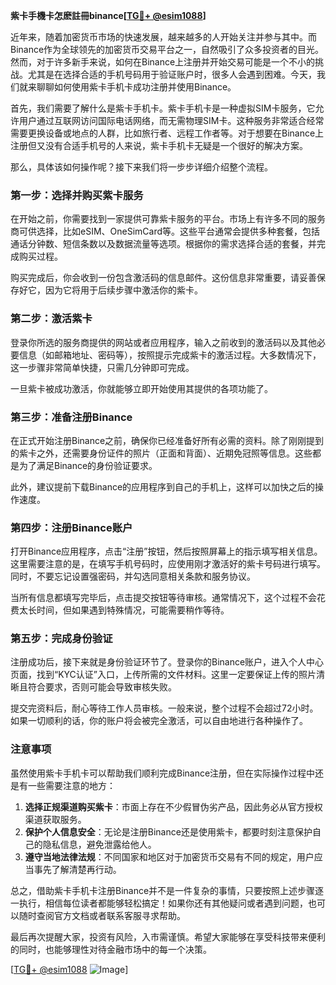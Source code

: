 **紫卡手機卡怎麽註冊binance[[TG💪+ @esim1088](https://t.me/s/esim1088)]**

近年来，随着加密货币市场的快速发展，越来越多的人开始关注并参与其中。而Binance作为全球领先的加密货币交易平台之一，自然吸引了众多投资者的目光。然而，对于许多新手来说，如何在Binance上注册并开始交易可能是一个不小的挑战。尤其是在选择合适的手机号码用于验证账户时，很多人会遇到困难。今天，我们就来聊聊如何使用紫卡手机卡成功注册并使用Binance。

首先，我们需要了解什么是紫卡手机卡。紫卡手机卡是一种虚拟SIM卡服务，它允许用户通过互联网访问国际电话网络，而无需物理SIM卡。这种服务非常适合经常需要更换设备或地点的人群，比如旅行者、远程工作者等。对于想要在Binance上注册但又没有合适手机号的人来说，紫卡手机卡无疑是一个很好的解决方案。

那么，具体该如何操作呢？接下来我们将一步步详细介绍整个流程。

### 第一步：选择并购买紫卡服务

在开始之前，你需要找到一家提供可靠紫卡服务的平台。市场上有许多不同的服务商可供选择，比如eSIM、OneSimCard等。这些平台通常会提供多种套餐，包括通话分钟数、短信条数以及数据流量等选项。根据你的需求选择合适的套餐，并完成购买过程。

购买完成后，你会收到一份包含激活码的信息邮件。这份信息非常重要，请妥善保存好它，因为它将用于后续步骤中激活你的紫卡。

### 第二步：激活紫卡

登录你所选的服务商提供的网站或者应用程序，输入之前收到的激活码以及其他必要信息（如邮箱地址、密码等），按照提示完成紫卡的激活过程。大多数情况下，这一步骤非常简单快捷，只需几分钟即可完成。

一旦紫卡被成功激活，你就能够立即开始使用其提供的各项功能了。

### 第三步：准备注册Binance

在正式开始注册Binance之前，确保你已经准备好所有必需的资料。除了刚刚提到的紫卡之外，还需要身份证件的照片（正面和背面）、近期免冠照等信息。这些都是为了满足Binance的身份验证要求。

此外，建议提前下载Binance的应用程序到自己的手机上，这样可以加快之后的操作速度。

### 第四步：注册Binance账户

打开Binance应用程序，点击“注册”按钮，然后按照屏幕上的指示填写相关信息。这里需要注意的是，在填写手机号码时，应使用刚才激活好的紫卡号码进行填写。同时，不要忘记设置强密码，并勾选同意相关条款和服务协议。

当所有信息都填写完毕后，点击提交按钮等待审核。通常情况下，这个过程不会花费太长时间，但如果遇到特殊情况，可能需要稍作等待。

### 第五步：完成身份验证

注册成功后，接下来就是身份验证环节了。登录你的Binance账户，进入个人中心页面，找到“KYC认证”入口，上传所需的文件材料。这里一定要保证上传的照片清晰且符合要求，否则可能会导致审核失败。

提交完资料后，耐心等待工作人员审核。一般来说，整个过程不会超过72小时。如果一切顺利的话，你的账户将会被完全激活，可以自由地进行各种操作了。

### 注意事项

虽然使用紫卡手机卡可以帮助我们顺利完成Binance注册，但在实际操作过程中还是有一些需要注意的地方：

1. **选择正规渠道购买紫卡**：市面上存在不少假冒伪劣产品，因此务必从官方授权渠道获取服务。
2. **保护个人信息安全**：无论是注册Binance还是使用紫卡，都要时刻注意保护自己的隐私信息，避免泄露给他人。
3. **遵守当地法律法规**：不同国家和地区对于加密货币交易有不同的规定，用户应当事先了解清楚再行动。

总之，借助紫卡手机卡注册Binance并不是一件复杂的事情，只要按照上述步骤逐一执行，相信每位读者都能够轻松搞定！如果你还有其他疑问或者遇到问题，也可以随时查阅官方文档或者联系客服寻求帮助。

最后再次提醒大家，投资有风险，入市需谨慎。希望大家能够在享受科技带来便利的同时，也能够理性对待金融市场中的每一个决策。

[[TG💪+ @esim1088](https://t.me/s/esim1088) ![Image](https://i.postimg.cc/4NQfJmqS/Snipaste-2025-05-13-00-14-12.png)]